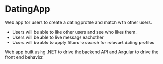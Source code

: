 # DatingApp
Web app for users to create a dating profile and match with other users. 
- Users will be able to like other users and see who likes them. 
- Users will be able to live message eachother
- Users will be able to apply filters to search for relevant dating profiles

Web app built using .NET to drive the backend API and Angular to drive the front end behavior.
